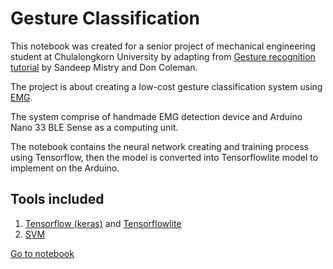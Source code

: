 # Gesture Classification

This notebook was created for a senior project of mechanical engineering student at Chulalongkorn University by adapting from 
[Gesture recognition tutorial](https://github.com/arduino/ArduinoTensorFlowLiteTutorials/) by Sandeep Mistry and Don Coleman.

The project is about creating a low-cost gesture classification system using [EMG](https://en.wikipedia.org/wiki/Electromyography).

The system comprise of handmade EMG detection device and Arduino Nano 33 BLE Sense as a computing unit.

The notebook contains the neural network creating and training process using Tensorflow, 
then the model is converted into Tensorflowlite model to implement on the Arduino.

## Tools included

1. [Tensorflow (keras)](https://www.tensorflow.org/api_docs/python/tf/keras) and [Tensorflowlite](https://www.tensorflow.org/lite/api_docs)
2. [SVM](https://scikit-learn.org/stable/modules/generated/sklearn.svm.SVC.html)

[Go to notebook](gesture_classification.ipynb)
